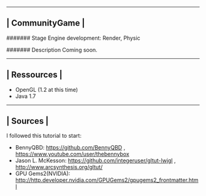 -----------------
| CommunityGame |
-----------------

####### Stage
Engine development: Render, Physic

####### Description
Coming soon.

--------------
| Ressources |
--------------

* OpenGL (1.2 at this time)
* Java 1.7

-----------
| Sources |
-----------

I followed this tutorial to start:
* BennyQBD: https://github.com/BennyQBD , https://www.youtube.com/user/thebennybox
* Jason L. McKesson: https://github.com/integeruser/gltut-lwjgl , http://www.arcsynthesis.org/gltut/
* GPU Gems2(NVIDIA): http://http.developer.nvidia.com/GPUGems2/gpugems2_frontmatter.html
